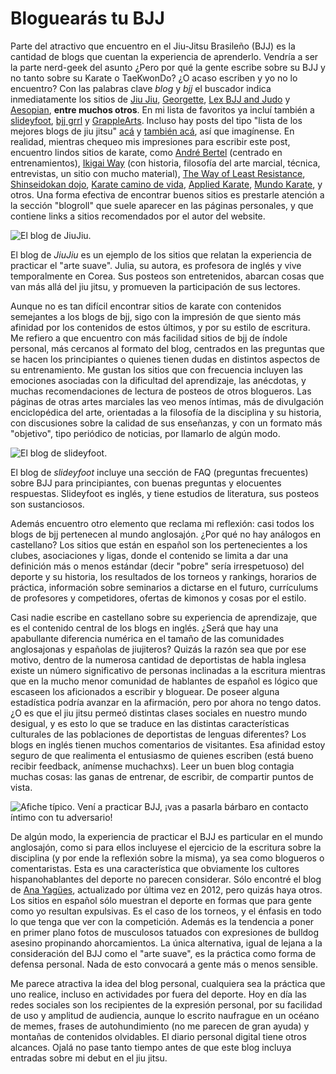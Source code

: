 # Bloguearás tu BJJ



Parte del atractivo que encuentro en el Jiu-Jitsu Brasileño (BJJ) es la cantidad
de blogs que cuentan la experiencia de aprenderlo. Vendría a ser la parte
nerd-geek del asunto ¿Pero por qué la gente escribe sobre su BJJ y no tanto
sobre su Karate o TaeKwonDo? ¿O acaso escriben y yo no lo encuentro? Con las
palabras clave *blog* y *bjj* el buscador indica inmediatamente los sitios de
[Jiu Jiu](http://jiujiubjj.com/),
[Georgette](http://georgetteoden.blogspot.com.ar/), [Lex BJJ and
Judo](http://lexfridman.com/blogs/training/) y [Aesopian](http://aesopian.com/),
**entre muchos otros**. En mi lista de favoritos ya incluí también a
[slideyfoot](http://www.slideyfoot.com/), [bjj
grrl](https://bjjgrrl.wordpress.com/) y
[GrappleArts](http://www.grapplearts.com). Incluso hay posts del tipo \"lista de
los mejores blogs de jiu jitsu\"
[acá](http://www.humanresourcesdegree.com/top-50-jiu-jitsu-blogs) y [también
acá](http://www.jaygaulard.com/top-50-jiu-jitsu-blogs/), así que imagínense. En
realidad, mientras chequeo mis impresiones para escribir este post, encuentro
lindos sitios de karate, como [André
Bertel](http://andrebertel.blogspot.com.ar/) (centrado en entrenamientos),
[Ikigai Way](http://www.ikigaiway.com) (con historia, filosofía del arte
marcial, técnica, entrevistas, un sitio con mucho material), [The Way of Least
Resistance](http://dandjurdjevic.blogspot.com), [Shinseidokan
dojo](http://shinseidokandojo.blogspot.com), [Karate camino de
vida](http://karatecaminodevida.blogspot.com), [Applied
Karate](http://www.appliedkarate.com/), [Mundo
Karate](http://mundo-karate.blogspot.com), y otros. Una forma efectiva de
encontrar buenos sitios es prestarle atención a la sección \"blogroll\" que
suele aparecer en las páginas personales, y que contiene links a sitios
recomendados por el autor del website.

![El blog de
JiuJiu.](https://farm8.staticflickr.com/7549/16105306157_04db39e7e1_b.jpg)

El blog de *JiuJiu* es un ejemplo de los sitios que relatan la
experiencia de practicar el \"arte suave\". Julia, su autora, es
profesora de inglés y vive temporalmente en Corea. Sus posteos son
entretenidos, abarcan cosas que van más allá del jiu jitsu, y promueven
la participación de sus lectores.

Aunque no es tan difícil encontrar sitios de karate con contenidos
semejantes a los blogs de bjj, sigo con la impresión de que siento más
afinidad por los contenidos de estos últimos, y por su estilo de
escritura. Me refiero a que encuentro con más facilidad sitios de bjj de
índole personal, más cercanos al formato del blog, centrados en las
preguntas que se hacen los principiantes o quienes tienen dudas en
distintos aspectos de su entrenamiento. Me gustan los sitios que con
frecuencia incluyen las emociones asociadas con la dificultad del
aprendizaje, las anécdotas, y muchas recomendaciones de lectura de
posteos de otros blogueros. Las páginas de otras artes marciales las veo
menos íntimas, más de divulgación enciclopédica del arte, orientadas a
la filosofía de la disciplina y su historia, con discusiones sobre la
calidad de sus enseñanzas, y con un formato más \"objetivo\", tipo
periódico de noticias, por llamarlo de algún modo.

![El blog de
slideyfoot.](https://farm8.staticflickr.com/7475/16289377981_d8d9fa0bce_b.jpg)

El blog de *slideyfoot* incluye una sección de FAQ (preguntas
frecuentes) sobre BJJ para principiantes, con buenas preguntas y
elocuentes respuestas. Slideyfoot es inglés, y tiene estudios de
literatura, sus posteos son sustanciosos.

Además encuentro otro elemento que reclama mi reflexión: casi todos los
blogs de bjj pertenecen al mundo anglosajón. ¿Por qué no hay análogos en
castellano? Los sitios que están en español son los pertenecientes a los
clubes, asociaciones y ligas, donde el contenido se limita a dar una
definición más o menos estándar (decir \"pobre\" sería irrespetuoso) del
deporte y su historia, los resultados de los torneos y rankings,
horarios de práctica, información sobre seminarios a dictarse en el
futuro, currículums de profesores y competidores, ofertas de kimonos y
cosas por el estilo.

Casi nadie escribe en castellano sobre su experiencia de aprendizaje,
que es el contenido central de los blogs en inglés. ¿Será que hay una
apabullante diferencia numérica en el tamaño de las comunidades
anglosajonas y españolas de jiujiteros? Quizás la razón sea que por ese
motivo, dentro de la numerosa cantidad de deportistas de habla inglesa
existe un número significativo de personas inclinadas a la escritura
mientras que en la mucho menor comunidad de hablantes de español es
lógico que escaseen los aficionados a escribir y bloguear. De poseer
alguna estadística podría avanzar en la afirmación, pero por ahora no
tengo datos. ¿O es que el jiu jitsu permeó distintas clases sociales en
nuestro mundo desigual, y es esto lo que se traduce en las distintas
características culturales de las poblaciones de deportistas de lenguas
diferentes? Los blogs en inglés tienen muchos comentarios de visitantes.
Esa afinidad estoy seguro de que realimenta el entusiasmo de quienes
escriben (está bueno recibir feedback, anímense muchachxs). Leer un buen
blog contagia muchas cosas: las ganas de entrenar, de escribir, de
compartir puntos de vista.

![Afiche típico. Vení a practicar BJJ, ¡vas a pasarla bárbaro en
contacto íntimo con tu
adversario!](http://2.bp.blogspot.com/-XQC2NUduFx4/VHy96zEwVuI/AAAAAAAABL4/mZmdVmaooxM/s1600/catamarca.jpg)

De algún modo, la experiencia de practicar el BJJ es particular en el
mundo anglosajón, como si para ellos incluyese el ejercicio de la
escritura sobre la disciplina (y por ende la reflexión sobre la misma),
ya sea como blogueros o comentaristas. Esta es una característica que
obviamente los cultores hispanohablantes del deporte no parecen
considerar. Sólo encontré el blog de [Ana
Yagües](http://www.anayagues-bjj.com), actualizado por última vez en
2012, pero quizás haya otros. Los sitios en español sólo muestran el
deporte en formas que para gente como yo resultan expulsivas. Es el caso
de los torneos, y el énfasis en todo lo que tenga que ver con la
competición. Además es la tendencia a poner en primer plano fotos de
musculosos tatuados con expresiones de bulldog asesino propinando
ahorcamientos. La única alternativa, igual de lejana a la consideración
del BJJ como el \"arte suave\", es la práctica como forma de defensa
personal. Nada de esto convocará a gente más o menos sensible.

Me parece atractiva la idea del blog personal, cualquiera sea la
práctica que uno realice, incluso en actividades por fuera del deporte.
Hoy en día las redes sociales son los recipientes de la expresión
personal, por su facilidad de uso y amplitud de audiencia, aunque lo
escrito naufrague en un océano de memes, frases de autohundimiento (no
me parecen de gran ayuda) y montañas de contenidos olvidables. El diario
personal digital tiene otros alcances. Ojalá no pase tanto tiempo antes
de que este blog incluya entradas sobre mi debut en el jiu jitsu.

